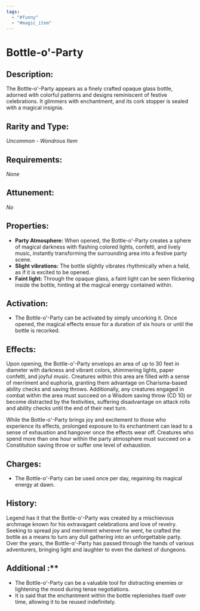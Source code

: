```yaml
---
tags:
  - "#funny"
  - "#magic_item"
---
```

# Bottle-o'-Party

## Description:
The Bottle-o'-Party appears as a finely crafted opaque glass bottle, adorned with colorful patterns and designs reminiscent of festive celebrations. It glimmers with enchantment, and its cork stopper is sealed with a magical insignia.

## Rarity and Type:
*Uncommon - Wondrous Item*

## Requirements:
*None*

## Attunement:
*No*

## Properties:
- **Party Atmosphere:** When opened, the Bottle-o'-Party creates a sphere of magical darkness with flashing colored lights, confetti, and lively music, instantly transforming the surrounding area into a festive party scene.
- **Slight vibrations:** The bottle slightly vibrates rhythmically when a held, as if it is excited to be opened.
- **Faint light:** Through the opaque glass, a faint light can be seen flickering inside the bottle, hinting at the magical energy contained within.

## Activation:
- The Bottle-o'-Party can be activated by simply uncorking it. Once opened, the magical effects ensue for a duration of six hours or until the bottle is recorked.

## Effects:
Upon opening, the Bottle-o'-Party envelops an area of up to 30 feet in diameter with darkness and vibrant colors, shimmering lights, paper confetti, and joyful music. Creatures within this area are filled with a sense of merriment and euphoria, granting them advantage on Charisma-based ability checks and saving throws. Additionally, any creatures engaged in combat within the area must succeed on a Wisdom saving throw (CD 10) or become distracted by the festivities, suffering disadvantage on attack rolls and ability checks until the end of their next turn.

While the Bottle-o'-Party brings joy and excitement to those who experience its effects, prolonged exposure to its enchantment can lead to a sense of exhaustion and hangover once the effects wear off. Creatures who spend more than one hour within the party atmosphere must succeed on a Constitution saving throw or suffer one level of exhaustion.

## Charges:
- The Bottle-o'-Party can be used once per day, regaining its magical energy at dawn.

## History:
Legend has it that the Bottle-o'-Party was created by a mischievous archmage known for his extravagant celebrations and love of revelry. Seeking to spread joy and merriment wherever he went, he crafted the bottle as a means to turn any dull gathering into an unforgettable party. Over the years, the Bottle-o'-Party has passed through the hands of various adventurers, bringing light and laughter to even the darkest of dungeons.

## Additional :**
- The Bottle-o'-Party can be a valuable tool for distracting enemies or lightening the mood during tense negotiations.
- It is said that the enchantment within the bottle replenishes itself over time, allowing it to be reused indefinitely.